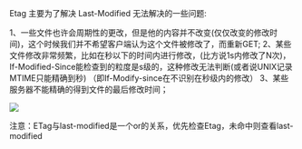 Etag 主要为了解决 Last-Modified 无法解决的一些问题:

1、一些文件也许会周期性的更改，但是他的内容并不改变(仅仅改变的修改时间)，这个时候我们并不希望客户端认为这个文件被修改了，而重新GET;
2、某些文件修改非常频繁，比如在秒以下的时间内进行修改，(比方说1s内修改了N次)，If-Modified-Since能检查到的粒度是s级的，这种修改无法判断(或者说UNIX记录MTIME只能精确到秒)
（即If-Modify-since在不识别在秒级内的修改）
3、某些服务器不能精确的得到文件的最后修改时间；

![](C:\Users\Administrator\Desktop\markdown笔记\Etag与if-Modify\images\1.jpg)

注意：ETag与last-modified是一个or的关系，优先检查Etag，未命中则查看last-modified